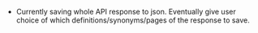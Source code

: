 - Currently saving whole API response to json. Eventually give user choice of which definitions/synonyms/pages of the response to save.

